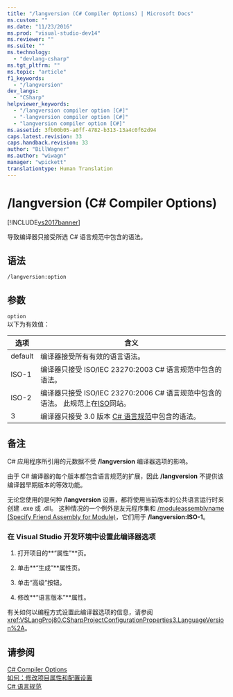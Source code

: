 ```yaml
---
title: "/langversion (C# Compiler Options) | Microsoft Docs"
ms.custom: ""
ms.date: "11/23/2016"
ms.prod: "visual-studio-dev14"
ms.reviewer: ""
ms.suite: ""
ms.technology: 
  - "devlang-csharp"
ms.tgt_pltfrm: ""
ms.topic: "article"
f1_keywords: 
  - "/langversion"
dev_langs: 
  - "CSharp"
helpviewer_keywords: 
  - "/langversion compiler option [C#]"
  - "-langversion compiler option [C#]"
  - "langversion compiler option [C#]"
ms.assetid: 3fb00b05-a0ff-4782-b313-13a4c0f62d94
caps.latest.revision: 33
caps.handback.revision: 33
author: "BillWagner"
ms.author: "wiwagn"
manager: "wpickett"
translationtype: Human Translation
---
```

# /langversion (C# Compiler Options)
[!INCLUDE[vs2017banner](../../../csharp/includes/vs2017banner.md)]

导致编译器只接受所选 C\# 语言规范中包含的语法。  
  
## 语法  
  
```  
/langversion:option  
```  
  
## 参数  
 `option`  
 以下为有效值：  
  
|选项|含义|  
|--------|--------|  
|default|编译器接受所有有效的语言语法。|  
|ISO\-1|编译器只接受 ISO\/IEC 23270:2003 C\# 语言规范中包含的语法。|  
|ISO\-2|编译器只接受 ISO\/IEC 23270:2006 C\# 语言规范中包含的语法。  此规范上在[ISO](http://go.microsoft.com/fwlink/?LinkId=144406)网站。|  
|3|编译器只接受 3.0 版本 [C\# 语言规范](../../../csharp/language-reference/language-specification.md)中包含的语法。|  
  
## 备注  
 C\# 应用程序所引用的元数据不受 **\/langversion** 编译器选项的影响。  
  
 由于 C\# 编译器的每个版本都包含语言规范的扩展，因此 **\/langversion** 不提供该编译器早期版本的等效功能。  
  
 无论您使用的是何种 **\/langversion** 设置，都将使用当前版本的公共语言运行时来创建 .exe 或 .dll。  这种情况的一个例外是友元程序集和 [\/moduleassemblyname \(Specify Friend Assembly for Module\)](../../../csharp/language-reference/compiler-options/moduleassemblyname-compiler-option.md)，它们用于 **\/langversion:ISO\-1**。  
  
### 在 Visual Studio 开发环境中设置此编译器选项  
  
1.  打开项目的**“属性”**页。  
  
2.  单击**“生成”**属性页。  
  
3.  单击“高级”按钮。  
  
4.  修改**“语言版本”**属性。  
  
 有关如何以编程方式设置此编译器选项的信息，请参阅 <xref:VSLangProj80.CSharpProjectConfigurationProperties3.LanguageVersion%2A>。  
  
## 请参阅  
 [C\# Compiler Options](../../../csharp/language-reference/compiler-options/index.md)   
 [如何：修改项目属性和配置设置](http://msdn.microsoft.com/zh-cn/e7184bc5-2f2b-4b4f-aa9a-3ecfcbc48b67)   
 [C\# 语言规范](../../../csharp/language-reference/language-specification.md)